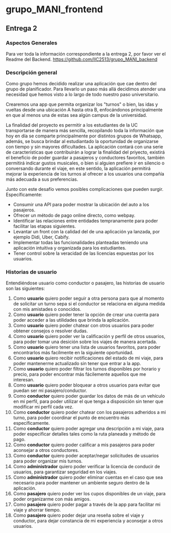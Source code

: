 # grupo_MANI_frontend
## Entrega 2
### Aspectos Generales
Para ver toda la información correspondiente a la entrega 2, por favor ver el Readme del Backend. https://github.com/IIC2513/grupo_MANI_backend 
### Descripción general
Como grupo hemos decidido realizar una aplicación que cae dentro del grupo de planificador. Para llevarlo un paso más allá decidimos atender una necesidad que hemos visto a lo largo de todo nuestro paso universitario.

Crearemos una app que permita organizar los "turnos" o bien, las idas y vueltas desde una ubicación A hasta otra B, enfocándonos principalmente en que al menos una de estas sea algún campus de la universidad.

La finalidad del proyecto es permitir a los estudiantes de la UC transportarse de manera más sencilla, recopilando toda la información que hoy en día se comparte principalmente por distintos grupos de Whatsapp, además, se busca brindar al estudiantado la oportunidad de organizarse con tiempo y sin mayores dificultades. La aplicación contará con una serie de características que contribuirán a lograr la finalidad del priyecto, existirá el beneficio de poder guardar a pasajeros y conductores favoritos, también permitirá indicar gustos musicales, o bien si alguien prefiere ir en silencio o conversando durante el viaje, en este sentido, la aplicación permitirá mejorar la experiencia de los turnos al ofrecer a los usuarios una compañía más adecuada a sus preferencias.

Junto con este desafío vemos posibles complicaciones que pueden surgir. Específicamente:
- Consumir una API para poder mostrar la ubicación del auto a los pasajeros.
- Ofrecer un método de pago online directo, como webpay.
- Identificar las relaciones entre entidades tempranamente para poder facilitar las etapas siguientes.
- Levantar un front con la calidad del de una aplicación ya lanzada, por ejemplo Didi, Uber, Cabify.
- Implementar todas las funcionalidades planteadas teniendo una aplicación intuitiva y organizada para los estudiantes.
- Tener control sobre la veracidad de las licencias expuestas por los usuarios.

### Historias de usuario
Entendiéndose usuario como conductor o pasajero, las historias de usuario son las siguientes:
1. Como **usuario** quiero poder seguir a otra persona para que al momento de solicitar un turno sepa si el conductor se relaciona en alguna medida con mis amistades o conocidos.
2. Como **usuario** quiero poder tener la opción de crear una cuenta para poder acceder a las utilidades que brinda la aplicación.
3. Como **usuario** quiero poder chatear con otros usuarios para poder obtener consejos o resolver dudas.
4. Como **usuario** quiero poder ver la calificación y perfil de otros usuarios, para poder tomar una desición sobre los viajes de manera acertada.
5. Como **usuario** quiero tener una lista de usuarios favoritos, para poder encontrarlos más facilmente en la siguiente oportunidad.
6. Como **usuario** quiero recibir notificaciones del estado de mi viaje, para poder mantenerme actualizado sin tener que entrar a la app.
7. Como **usuario** quiero poder filtrar los turnos disponibles por horario y precio, para poder encontrar más fácilemente aquellos que me interesan.
8. Como **usuario** quiero poder bloquear a otros usuarios para evitar que puedan ser mi pasajero/conductor.
9. Como **conductor** quiero poder guardar los datos de más de un vehículo en mi perfil, para poder utilizar el que tenga a disposición sin tener que modificar mi perfil cada vez.
10. Como **conductor** quiero poder chatear con los pasajeros adheridos a mi turno, para poder coordinar el punto de encuentro más específicamente.
11. Como **conductor** quiero poder agregar una descripción a mi viaje, para poder especificar detalles tales como la ruta planeada y método de pago.
12. Como **conductor** quiero poder calificar a mis pasajeros para poder aconsejar a otros conductores.
13. Como **conductor** quiero poder aceptar/negar solicitudes de usuarios para poder organizar mis turnos.
14. Como **administrador** quiero poder verificar la licencia de conducir de usuarios, para garantizar seguridad en los viajes.
15. Como **administrador** quiero poder eliminar cuentas en el caso que sea necesario para poder mantener un ambiente seguro dentro de la aplicación.
16. Como **pasajero** quiero poder ver los cupos disponibles de un viaje, para poder organizarme con más amigos.
17. Como **pasajero** quiero poder pagar a través de la app para facilitar mi viaje y ahorrar tiempo.
18. Como **pasajero** quiero poder dejar una reseña sobre el viaje y conductor, para dejar constancia de mi experiencia y aconsejar a otros usuarios.


